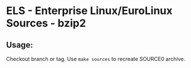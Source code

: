 # ELS - Enterprise Linux/EuroLinux Sources - bzip2
 
## Usage:
  Checkout branch or tag. Use `make sources` to recreate  SOURCE0 archive.

